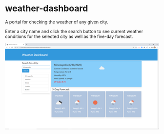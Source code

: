 # weather-dashboard

A portal for checking the weather of any given city.

Enter a city name and click the search button to see current weather conditions for the selected city as well as the five-day forecast.  

![GitHub Logo](/media/Weather%20Dashboard.png)
